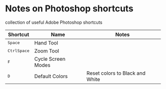 # Notes on Photoshop shortcuts
collection of useful Adobe Photoshop shortcuts

| Shortcut                                | Name                     | Notes                                 |
|-----------------------------------------|--------------------------|---------------------------------------|
| <kbd>Space</kbd>                        | Hand Tool                |                                       |
| <kbd>Ctrl</kbd><kbd>Space</kbd>         | Zoom Tool                |                                       |
| <kbd>F</kbd>                            | Cycle Screen Modes       |                                       |
| <kbd>D</kbd>                            | Default Colors           | Reset colors to Black and White       |

